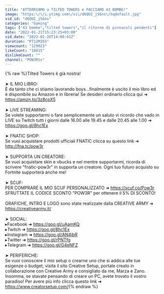 ```yaml
---
title: "ATTERRIAMO a TILTED TOWERS e FACCIAMO 43 BOMBE!"
image: "https:\/\/i.ytimg.com\/vi\/d6QUI_jS6ns\/hqdefault.jpg"
vid_id: "d6QUI_jS6ns"
categories: "Gaming"
tags: ["43 bombe","tilted towers","il ritorno di pinnacoli pendenti"]
date: "2022-01-21T15:23:25+03:00"
vid_date: "2022-01-20T14:00:41Z"
duration: "PT12M35S"
viewcount: "129023"
likeCount: "10815"
dislikeCount: ""
channel: "POW3Rtv"
---
```

{% raw %}Tilted Towers è già nostra!<br /><br />➤ IL MIO LIBRO:<br />È da tanto che ci stiamo lavorando boys...finalmente è uscito il mio libro ed è disponibile su Amazon e in libreria! Se desideri ordinarlo clicca qui ➜ <a rel="nofollow" target="blank" href="https://amzn.to/3z8cpX5">https://amzn.to/3z8cpX5</a><br /><br />➤ LIVE STREAMING:<br />Se volete supportarmi o fare semplicemente un saluto vi ricordo che vado in LIVE su Twitch tutti i giorni dalle 16.00 alle 19.45 e dalle 20.45 alle 1.00 ➜ <a rel="nofollow" target="blank" href="https://goo.gl/8hc1Ex">https://goo.gl/8hc1Ex</a><br /><br />➤ FNATIC SHOP:<br />Se vuoi acquistare prodotti ufficiali FNATIC clicca su questo link ➜  <a rel="nofollow" target="blank" href="http://fna.tc/pow3r">http://fna.tc/pow3r</a><br /><br />➤ SUPPORTA UN CREATORE: <br />Se vuoi acquistare skin e vbucks e nel mentre supportarmi, ricorda di scrivere &quot;fnatic-pow3r&quot; in supporta un creatore. Ogni tuo futuro acquisto su Fortnite supporterà anche me!<br /><br />➤ SCUF: <br />PER COMPRARE IL MIO SCUF PERSONALIZZATO ➜ <a rel="nofollow" target="blank" href="https://scuf.co/Pow3r">https://scuf.co/Pow3r</a><br />SFRUTTATE IL CODICE SCONTO &quot;POW3R&quot; per ottenere il 5% DI SCONTO!<br /><br />GRAFICHE, INTRO E LOGO sono state realizzate dalla CREATIVE ARMY ➜ <a rel="nofollow" target="blank" href="https://creativearmy.it/">https://creativearmy.it/</a><br /><br />➤ SOCIAL: <br />▸Facebook ➜ <a rel="nofollow" target="blank" href="https://goo.gl/uAamKQ">https://goo.gl/uAamKQ</a><br />▸Twitch ➜ <a rel="nofollow" target="blank" href="https://goo.gl/8hc1Ex">https://goo.gl/8hc1Ex</a><br />▸Instagram ➜ <a rel="nofollow" target="blank" href="https://goo.gl/AN4ibR">https://goo.gl/AN4ibR</a><br />▸Twitter ➜ <a rel="nofollow" target="blank" href="https://goo.gl/rPNTfg">https://goo.gl/rPNTfg</a><br />▸Telegram ➜ <a rel="nofollow" target="blank" href="https://goo.gl/G4eNFZ">https://goo.gl/G4eNFZ</a><br /><br />➤ PERIFERICHE:<br />Se vuoi conoscere il mio setup o crearne uno che si addica alle tue esigenze o budget, visita il sito Creative Setup, portale creato in collaborazione con Creative Army e consigliato da me, Marza e Zano. Insomma, se stavate pensando di creare un PC, avete trovato il vostro paradiso! Per avere più info clicca questo link ➜ <br /><a rel="nofollow" target="blank" href="https://www.creatorsetup.com/">https://www.creatorsetup.com/</a>{% endraw %}

